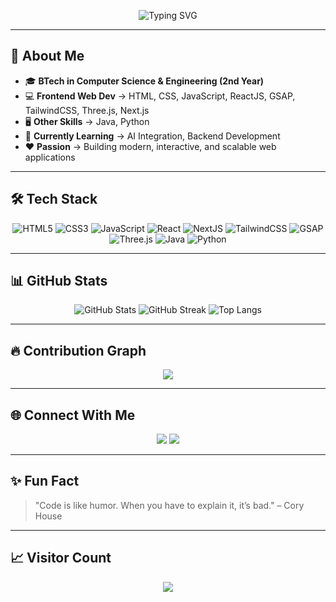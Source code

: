 <!-- Banner -->
<p align="center">
  <img src="https://readme-typing-svg.herokuapp.com?font=Fira+Code&size=28&pause=1000&color=00F0FF&center=true&vCenter=true&width=700&lines=Hey+there!+I'm+Md+Shahzaman+Faisal+👋;BTech+CSE+%7C+2nd+Year+Student;Frontend+Web+Developer;ReactJS+%7C+NextJS+%7C+Three.js;GSAP+Animations+%7C+AI+Integration;Always+Learning+%26+Building+🚀" alt="Typing SVG" />
</p>

---

## 🚀 About Me
- 🎓 **BTech in Computer Science & Engineering (2nd Year)**
- 💻 **Frontend Web Dev** → HTML, CSS, JavaScript, ReactJS, GSAP, TailwindCSS, Three.js, Next.js  
- 🖥 **Other Skills** → Java, Python  
- 🌱 **Currently Learning** → AI Integration, Backend Development  
- ❤️ **Passion** → Building modern, interactive, and scalable web applications  

---

## 🛠️ Tech Stack
<div align="center">
  
![HTML5](https://img.shields.io/badge/HTML5-E34F26?style=for-the-badge&logo=html5&logoColor=white)
![CSS3](https://img.shields.io/badge/CSS3-1572B6?style=for-the-badge&logo=css3&logoColor=white)
![JavaScript](https://img.shields.io/badge/JavaScript-F7DF1E?style=for-the-badge&logo=javascript&logoColor=black)
![React](https://img.shields.io/badge/React-20232A?style=for-the-badge&logo=react&logoColor=61DAFB)
![NextJS](https://img.shields.io/badge/Next.js-000000?style=for-the-badge&logo=nextdotjs&logoColor=white)
![TailwindCSS](https://img.shields.io/badge/Tailwind_CSS-38B2AC?style=for-the-badge&logo=tailwind-css&logoColor=white)
![GSAP](https://img.shields.io/badge/GSAP-88CE02?style=for-the-badge&logo=greensock&logoColor=black)
![Three.js](https://img.shields.io/badge/Three.js-000000?style=for-the-badge&logo=three.js&logoColor=white)
![Java](https://img.shields.io/badge/Java-007396?style=for-the-badge&logo=java&logoColor=white)
![Python](https://img.shields.io/badge/Python-3776AB?style=for-the-badge&logo=python&logoColor=white)

</div>

---

## 📊 GitHub Stats
<div align="center">
  
![GitHub Stats](https://github-readme-stats.vercel.app/api?username=Shahzaman3&show_icons=true&theme=tokyonight&hide_border=true)
![GitHub Streak](https://github-readme-streak-stats.herokuapp.com/?user=Shahzaman3&theme=tokyonight&hide_border=true)
![Top Langs](https://github-readme-stats.vercel.app/api/top-langs/?username=Shahzaman3&layout=compact&theme=tokyonight&hide_border=true)

</div>

---

## 🔥 Contribution Graph
<p align="center">
  <img src="https://github-readme-activity-graph.vercel.app/graph?username=Shahzaman3&theme=react-dark&hide_border=true" />
</p>

---

## 🌐 Connect With Me
<p align="center">
  <a href="https://github.com/Shahzaman3"><img src="https://img.shields.io/badge/GitHub-000?style=for-the-badge&logo=github&logoColor=white"></a>
  <a href="https://www.linkedin.com/in/shahzaman-faisal-b937b2287/"><img src="https://img.shields.io/badge/LinkedIn-0e76a8?style=for-the-badge&logo=linkedin&logoColor=white"></a>
</p>

---

## ✨ Fun Fact
> "Code is like humor. When you have to explain it, it’s bad." – Cory House

---

## 📈 Visitor Count
<p align="center">
  <img src="https://profile-counter.glitch.me/Shahzaman3/count.svg" />
</p>
